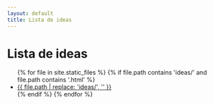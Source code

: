 ```yaml
---
layout: default
title: Lista de ideas
---
```


# Lista de ideas

<ul>
{% for file in site.static_files %}
  {% if file.path contains 'ideas/' and file.path contains '.html' %}
    <li><a href="{{ site.baseurl }}{{ file.path }}">{{ file.path | replace: 'ideas/', '' }}</a></li>
  {% endif %}
{% endfor %}
</ul>
